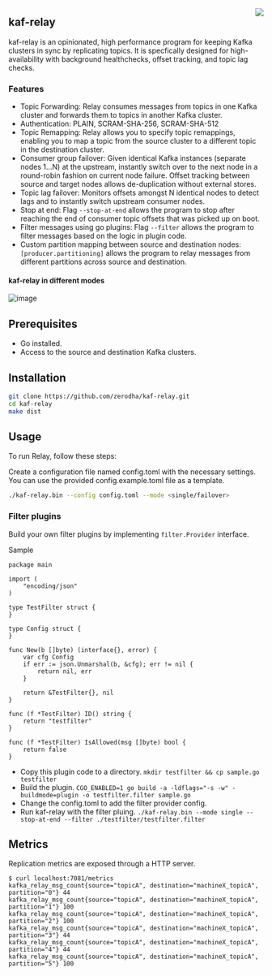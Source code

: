 <a href="https://zerodha.tech"><img src="https://zerodha.tech/static/images/github-badge.svg" align="right" /></a>
## kaf-relay

kaf-relay is an opinionated, high performance program for keeping Kafka clusters in sync by replicating topics. It is specfically designed for high-availability with background healthchecks, offset tracking, and topic lag checks.

### Features

* Topic Forwarding: Relay consumes messages from topics in one Kafka cluster and forwards them to topics in another Kafka cluster.
* Authentication: PLAIN, SCRAM-SHA-256, SCRAM-SHA-512
* Topic Remapping: Relay allows you to specify topic remappings, enabling you to map a topic from the source cluster to a different topic in the destination cluster.
* Consumer group failover: Given identical Kafka instances (separate nodes 1...N) at the upstream, instantly switch over to the next node in a round-robin fashion on current node failure. Offset tracking between source and target nodes allows de-duplication without external stores.
* Topic lag failover: Monitors offsets amongst N identical nodes to detect lags and to instantly switch upstream consumer nodes.
* Stop at end: Flag `--stop-at-end` allows the program to stop after reaching the end of consumer topic offsets that was picked up on boot.
* Filter messages using go plugins: Flag `--filter` allows the program to filter messages based on the logic in plugin code.
* Custom partition mapping between source and destination nodes: `[producer.partitioning]` allows the program to 
relay messages from different partitions across source and destination.

#### kaf-relay in different modes

![image](./screenshots/relay.png)

## Prerequisites

* Go installed.
* Access to the source and destination Kafka clusters.

## Installation

```bash
git clone https://github.com/zerodha/kaf-relay.git
cd kaf-relay
make dist
```

## Usage

To run Relay, follow these steps:

Create a configuration file named config.toml with the necessary settings. You can use the provided config.example.toml file as a template.

```bash
./kaf-relay.bin --config config.toml --mode <single/failover>
```

### Filter plugins

Build your own filter plugins by implementing `filter.Provider` interface.

Sample
```golang
package main

import (
	"encoding/json"
)

type TestFilter struct {
}

type Config struct {
}

func New(b []byte) (interface{}, error) {
	var cfg Config
	if err := json.Unmarshal(b, &cfg); err != nil {
		return nil, err
	}

	return &TestFilter{}, nil
}

func (f *TestFilter) ID() string {
	return "testfilter"
}

func (f *TestFilter) IsAllowed(msg []byte) bool {
	return false
}
```
* Copy this plugin code to a directory. `mkdir testfilter && cp sample.go testfilter`
* Build the plugin. `CGO_ENABLED=1 go build -a -ldflags="-s -w" -buildmode=plugin -o testfilter.filter sample.go`
* Change the config.toml to add the filter provider config.
* Run kaf-relay with the filter pluing. `./kaf-relay.bin --mode single --stop-at-end --filter ./testfilter/testfilter.filter`

## Metrics

Replication metrics are exposed through a HTTP server.

```
$ curl localhost:7081/metrics
kafka_relay_msg_count{source="topicA", destination="machineX_topicA", partition="0"} 44
kafka_relay_msg_count{source="topicA", destination="machineX_topicA", partition="1"} 100
kafka_relay_msg_count{source="topicA", destination="machineX_topicA", partition="2"} 100
kafka_relay_msg_count{source="topicA", destination="machineX_topicA", partition="3"} 44
kafka_relay_msg_count{source="topicA", destination="machineX_topicA", partition="4"} 44
kafka_relay_msg_count{source="topicA", destination="machineX_topicA", partition="5"} 100
```
